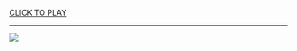 
<a href="https://premium76.site?title=lily_phillips_onlyfans_videos&ref=13M">CLICK TO PLAY</a></h3>
<hr>

<a href="https://premium76.site?title=lily_phillips_onlyfans_videos&ref=13M"><img src="https://clearcache.store/games.png"></a>


